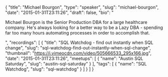 {
  "title": "Michael Bourgon",
  "type": "speaker",
  "slug": "michael-bourgon",
  "date": "2015-01-31T23:11:26",
  "draft": false,
  "bio": "<p>Michael Bourgon is the Senior Production DBA for a large healthcare company. He's always looking for a better way to be a Lazy DBA - spending far too many hours automating processes in order to accomplish that.</p>",
  "recordings": [
    {
      "title": "SQL Watchdog - find out instantly when SQL change",
      "slug": "sql-watchdog-find-out-instantly-when-sql-change",
      "thumbnail": "https://i.vimeocdn.com/video/505666533_295x166.jpg",
      "date": "2015-01-31T23:11:26",
      "meetups": [
        {
          "name": "Austin SQL Saturday",
          "slug": "austin-sql-saturday"
        }
      ],
      "tags": [
        {
          "name": "SQL Watchdog",
          "slug": "sql-watchdog"
        }
      ]
    }
  ]
}